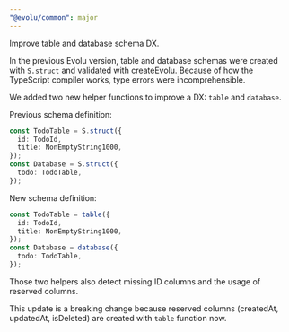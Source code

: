 ```yaml
---
"@evolu/common": major
---
```


Improve table and database schema DX.

In the previous Evolu version, table and database schemas were created with `S.struct` and validated with createEvolu. Because of how the TypeScript compiler works, type errors were incomprehensible.

We added two new helper functions to improve a DX: `table` and `database`.

Previous schema definition:

```ts
const TodoTable = S.struct({
  id: TodoId,
  title: NonEmptyString1000,
});
const Database = S.struct({
  todo: TodoTable,
});
```

New schema definition:

```ts
const TodoTable = table({
  id: TodoId,
  title: NonEmptyString1000,
});
const Database = database({
  todo: TodoTable,
});
```

Those two helpers also detect missing ID columns and the usage of reserved columns.

This update is a breaking change because reserved columns (createdAt, updatedAt, isDeleted) are created with `table` function now.
